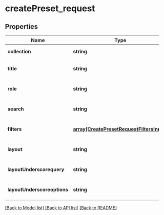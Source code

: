 # createPreset_request

## Properties
Name | Type | Description | Notes
------------ | ------------- | ------------- | -------------
**collection** | **string** |  | [default to null]
**title** | **string** |  | [optional] [default to null]
**role** | **string** |  | [optional] [default to null]
**search** | **string** |  | [optional] [default to null]
**filters** | [**array[CreatePresetRequestFiltersInner]**](CreatePresetRequestFiltersInner.md) |  | [optional] [default to null]
**layout** | **string** |  | [optional] [default to null]
**layoutUnderscorequery** | **string** |  | [optional] [default to null]
**layoutUnderscoreoptions** | **string** |  | [optional] [default to null]

[[Back to Model list]](../README.md#documentation-for-models) [[Back to API list]](../README.md#documentation-for-api-endpoints) [[Back to README]](../README.md)


